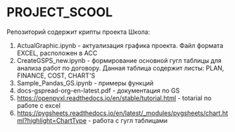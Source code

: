 # PROJECT_SCOOL

Репозиторий содержит крипты проекта Школа:
1. ActualGraphic.ipynb - актуализация графика проекта. Файл формата EXCEL, расположен в АСС
2. CreateGSPS_new.ipynb - формирование основной гугл таблицы для анализа работ по договору. Данная таблица содержит листы: PLAN, FINANCE, COST, CHART'S
3. Sample_Pandas_GS.ipynb - примеры функций
4. docs-gspread-org-en-latest.pdf - документация по GS
5. https://openpyxl.readthedocs.io/en/stable/tutorial.html - totarial по работе с excel 
6. https://pygsheets.readthedocs.io/en/latest/_modules/pygsheets/chart.html?highlight=ChartType - работа с гугл таблицами
